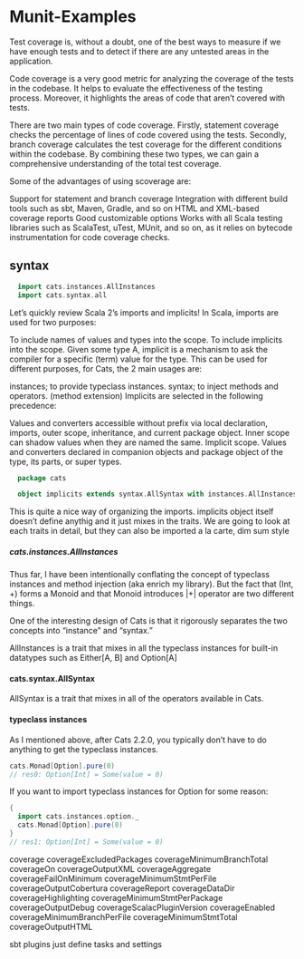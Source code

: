 # Munit-Examples


Test coverage is, without a doubt, one of the best ways to measure if we have enough tests and to detect if there are any untested areas in the application.


Code coverage is a very good metric for analyzing the coverage of the tests in the codebase. It helps to evaluate the effectiveness of the testing process. Moreover, it highlights the areas of code that aren’t covered with tests.

There are two main types of code coverage. Firstly, statement coverage checks the percentage of lines of code covered using the tests. Secondly, branch coverage calculates the test coverage for the different conditions within the codebase. By combining these two types, we can gain a comprehensive understanding of the total test coverage.


Some of the advantages of using scoverage are:

Support for statement and branch coverage
Integration with different build tools such as sbt, Maven, Gradle, and so on
HTML and XML-based coverage reports
Good customizable options
Works with all Scala testing libraries such as ScalaTest, uTest, MUnit, and so on, as it relies on bytecode instrumentation for code coverage checks.


## syntax
```scala
  import cats.instances.AllInstances
  import cats.syntax.all
  ````

  Let’s quickly review Scala 2’s imports and implicits! In Scala, imports are used for two purposes:

  To include names of values and types into the scope.
  To include implicits into the scope.
  Given some type A, implicit is a mechanism to ask the compiler for a specific (term) value for the type. This can be used for different purposes, for Cats, the 2 main usages are:

  instances; to provide typeclass instances.
  syntax; to inject methods and operators. (method extension)
  Implicits are selected in the following precedence:

  Values and converters accessible without prefix via local declaration, imports, outer scope, inheritance, and current package object. Inner scope can shadow values when they are named the same.
  Implicit scope. Values and converters declared in companion objects and package object of the type, its parts, or super types.

```scala
  package cats

  object implicits extends syntax.AllSyntax with instances.AllInstances
  ```
  This is quite a nice way of organizing the imports. implicits object itself doesn’t define anythig and it just mixes in the traits. We are going to look at each traits in detail, but they can also be imported a la carte, dim sum style


##### cats.instances.AllInstances 
Thus far, I have been intentionally conflating the concept of typeclass instances and method injection (aka enrich my library). But the fact that (Int, +) forms a Monoid and that Monoid introduces |+| operator are two different things.

One of the interesting design of Cats is that it rigorously separates the two concepts into “instance” and “syntax.”

AllInstances is a trait that mixes in all the typeclass instances for built-in datatypes such as Either[A, B] and Option[A]

#### cats.syntax.AllSyntax 
AllSyntax is a trait that mixes in all of the operators available in Cats.



#### typeclass instances 
As I mentioned above, after Cats 2.2.0, you typically don’t have to do anything to get the typeclass instances.
```scala
cats.Monad[Option].pure(0)
// res0: Option[Int] = Some(value = 0)
```
If you want to import typeclass instances for Option for some reason:
```scala
{
  import cats.instances.option._
  cats.Monad[Option].pure(0)
}
// res1: Option[Int] = Some(value = 0)
```


coverage                        coverageExcludedPackages          coverageMinimumBranchTotal        coverageOn                        coverageOutputXML
coverageAggregate                 coverageFailOnMinimum             coverageMinimumStmtPerFile        coverageOutputCobertura           coverageReport
coverageDataDir                   coverageHighlighting              coverageMinimumStmtPerPackage     coverageOutputDebug               coverageScalacPluginVersion
coverageEnabled                   coverageMinimumBranchPerFile      coverageMinimumStmtTotal          coverageOutputHTML   



sbt plugins just define tasks and settings 